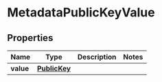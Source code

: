 

# MetadataPublicKeyValue


## Properties

| Name | Type | Description | Notes |
|------------ | ------------- | ------------- | -------------|
|**value** | [**PublicKey**](PublicKey.md) |  |  |



